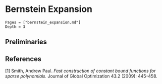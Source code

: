 # Bernstein Expansion

```@contents
Pages = ["bernstein_expansion.md"]
Depth = 3
```

## Preliminaries

## References

[1] Smith, Andrew Paul. *Fast construction of constant bound functions for sparse
polynomials.* Journal of Global Optimization 43.2 (2009): 445-458.
